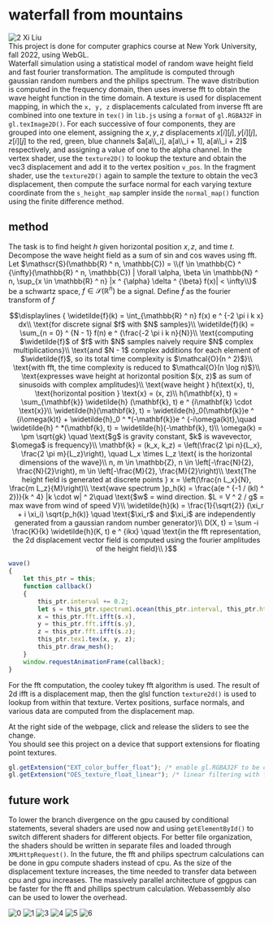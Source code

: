 # waterfall from mountains
![2](a/image/2.png)
Xi Liu<br>
This project is done for computer graphics course at New York University, fall 2022, using WebGL.<br>
Waterfall simulation using a statistical model of random wave height field and fast fourier transformation. The amplitude is computed through gaussian random numbers and the philips spectrum. The wave distribution is computed in the frequency domain, then uses inverse fft to obtain the wave height function in the time domain. A texture is used for displacement mapping, in which the ```x, y, z``` displacements calculated from inverse fft are combined into one texture in ```tex()``` in ```lib.js``` using a ```format``` of ```gl.RGBA32F``` in ```gl.texImage2D()```. For each successive of four components, they are grouped into one element, assigning the $x, y, z$ displacements $x[i][j], y[i][j], z[i][j]$ to the red, green, blue channels $a[a\\_i], a[a\\_i + 1], a[a\\_i + 2]$ respectively, and assigning a value of one to the alpha channel. In the vertex shader, use the ```texture2D()``` to lookup the texture and obtain the vec3 displacement and add it to the vertex position ```v_pos```. In the fragment shader, use the ```texture2D()``` again to sample the texture to obtain the vec3 displacement, then compute the surface normal for each varying texture coordinate from the ```s_height_map``` sampler inside the ```normal_map()``` function using the finite difference method.

## method
The task is to find height $h$ given horizontal position $x, z$, and time $t$.<br>
Decompose the wave height field as a sum of sin and cos waves using fft.<br>
Let $\mathscr{S}(\mathbb{R} ^ n, \mathbb{C}) = \\{f \in \mathbb{C} ^ {\infty}(\mathbb{R} ^ n, \mathbb{C}) | \forall \alpha, \beta \in \mathbb{N} ^ n, \sup_{x \in \mathbb{R} ^ n} |x ^ {\alpha} \delta ^ {\beta} f(x)| < \infty\\}$ be a schwartz space, $f \in \mathscr{S}(\mathbb{R} ^ n)$ be a signal. Define $\widetilde f$ as the fourier transform of $f$
```math
\displaylines
{
  \widetilde{f}(k) = \int_{\mathbb{R} ^ n} f(x) e ^ {-2 \pi i k x} dx\\
  \text{for discrete signal $f$ with $N$ samples}\\
  \widetilde{f}(k) = \sum_{n = 0} ^ {N - 1} f(n) e ^ {\frac{-2 \pi i k n}{N}}\\
  \text{computing $\widetilde{f}$ of $f$ with $N$ samples naively require $N$ complex multiplications}\\
  \text{and $N - 1$ complex additions for each element of $\widetilde{f}$, so its total time complexity is $\mathcal{O}(n ^ 2)$}\\
  \text{with fft, the time complexity is reduced to $\mathcal{O}(n \log n)$}\\
  \text{expresses wave height at horizontal position $(x, z)$ as sum of sinusoids with complex amplitudes}\\
  \text{wave height } h(\text{x}, t), \text{horizontal position } \text{x} = (x, z)\\
  h(\mathbf{x}, t) = \sum_{\mathbf{k}} \widetilde{h} (\mathbf{k}, t) e ^ {i\mathbf{k} \cdot \text{x}}\\
  \widetilde{h}(\mathbf{k}, t) = \widetilde{h}_0(\mathbf{k})e ^ {i\omega(k)t} + \widetilde{h}_0 ^ *(-\mathbf{k})e ^ {-i\omega(k)t},\quad \widetilde{h} ^ *(\mathbf{k}, t) = \widetilde{h}(-\mathbf{k}, t)\\
  \omega(k) = \pm \sqrt{gk} \quad \text{$g$ is gravity constant, $k$ is wavevector, $\omega$ is frequency}\\
  \mathbf{k} = (k_x, k_z) = \left(\frac{2 \pi n}{L_x}, \frac{2 \pi m}{L_z}\right), \quad L_x \times L_z \text{ is the horizontal dimensions of the wave}\\
  n, m \in \mathbb{Z}, n \in \left[-\frac{N}{2}, \frac{N}{2}\right), m \in \left[-\frac{M}{2}, \frac{M}{2}\right)\\
  \text{The height field is generated at discrete points } x = \left(\frac{n L_x}{N}, \frac{m L_z}{M}\right)\\
  \text{wave spectrum }p_h(k) = \frac{a(e ^ {-1 / (kl) ^ 2})}{k ^ 4} |k \cdot w| ^ 2\quad \text{$w$ = wind direction.
$L = V ^ 2 / g$ = max wave from wind of speed V}\\
  \widetilde{h}(k) = \frac{1}{\sqrt{2}} (\xi_r + i \xi_i) \sqrt{p_h(k)} \quad \text{$\xi_r$ and $\xi_i$ are independently generated from a gaussian
random number generator}\\
  D(X, t) = \sum -i \frac{K}{k} \widetilde{h}(K, t) e ^ {ikx} \quad \text{in the fft representation, the 2d displacement vector field is computed using the fourier amplitudes of the height field}\\
}
```

```javascript
wave()
{
    let this_ptr = this;
    function callback()
    {
        this_ptr.interval += 0.2;
        let s = this_ptr.spectrum1.ocean(this_ptr.interval, this_ptr.htilde0, this_ptr.htilde1),
        x = this_ptr.fft.ifft(s.x),
        y = this_ptr.fft.ifft(s.y),
        z = this_ptr.fft.ifft(s.z);
        this_ptr.tex1.tex(x, y, z);
        this_ptr.draw_mesh();
    }
    window.requestAnimationFrame(callback);
}
```

For the fft computation, the cooley tukey fft algorithm is used.
The result of 2d ifft is a displacement map, then the glsl function ```texture2d()``` is used to lookup from within that texture. Vertex positions, surface normals, and various data are computed from the displacement map.

At the right side of the webpage, click and release the sliders to see the change.<br>
You should see this project on a device that support extensions for floating point textures.
```javascript
gl.getExtension("EXT_color_buffer_float"); /* enable gl.RGBA32F to be color renderable */
gl.getExtension("OES_texture_float_linear"); /* linear filtering with float pixel textures */
```

## future work
To lower the branch divergence on the gpu caused by conditional statements, several shaders are used now and using ```getElementById()``` to switch different shaders for different objects. For better file organization, the shaders should be written in separate files and loaded through ```XMLHttpRequest()```. In the future, the fft and philips spectrum calculations can be done in gpu compute shaders instead of cpu. As the size of the displacement texture increases, the time needed to transfer data between cpu and gpu increases. The massively parallel architecture of gpgpus can be faster for the fft and phillips spectrum calculation. Webassembly also can be used to lower the overhead.

![0](a/image/0.png)
![1](a/image/1.png)
![3](a/image/3.png)
![4](a/image/4.png)
![5](a/image/5.png)
![6](a/image/6.png)
